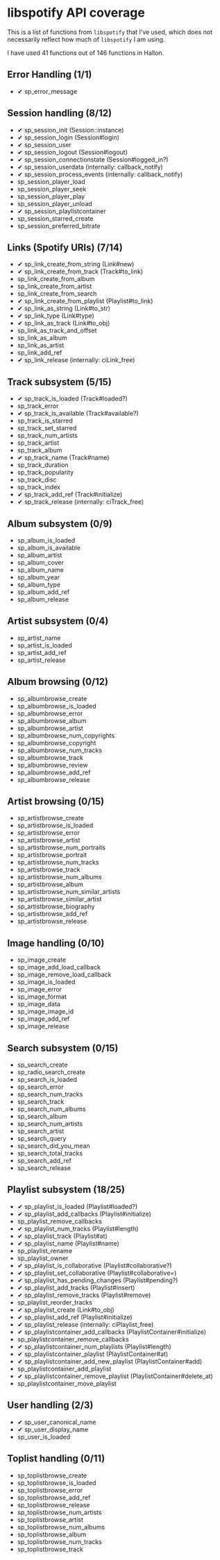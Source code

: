 # libspotify API coverage
This is a list of functions from `libspotify` that I’ve used, which does not necessarily reflect how much of `libspotify` I am using.

I have used 41 functions out of 146 functions in Hallon.

## Error Handling (1/1)
* ✔ sp\_error\_message

## Session handling (8/12)
* ✔ sp\_session\_init (Session::instance)
* ✔ sp\_session\_login (Session#login)
* ✔ sp\_session\_user
* ✔ sp\_session\_logout (Session#logout)
* ✔ sp\_session\_connectionstate (Session#logged\_in?)
* ✔ sp\_session\_userdata (internally: callback\_notify)
* ✔ sp\_session\_process\_events (internally: callback\_notify)
* sp\_session\_player\_load
* sp\_session\_player\_seek
* sp\_session\_player\_play
* sp\_session\_player\_unload
* ✔ sp\_session\_playlistcontainer
* sp\_session\_starred\_create
* sp\_session\_preferred\_bitrate

## Links (Spotify URIs) (7/14)
* ✔ sp\_link\_create\_from\_string (Link#new)
* ✔ sp\_link\_create\_from\_track (Track#to\_link)
* sp\_link\_create\_from\_album
* sp\_link\_create\_from\_artist
* sp\_link\_create\_from\_search
* ✔ sp\_link\_create\_from\_playlist (Playlist#to\_link)
* ✔ sp\_link\_as\_string (Link#to\_str)
* ✔ sp\_link\_type (Link#type)
* ✔ sp\_link\_as\_track (Link#to\_obj)
* sp\_link\_as\_track\_and\_offset
* sp\_link\_as\_album
* sp\_link\_as\_artist
* sp\_link\_add\_ref 
* ✔ sp\_link\_release (internally: ciLink\_free)

## Track subsystem (5/15)
* ✔ sp\_track\_is\_loaded (Track#loaded?)
* sp\_track\_error
* ✔ sp\_track\_is\_available (Track#available?)
* sp\_track\_is\_starred
* sp\_track\_set\_starred
* sp\_track\_num\_artists
* sp\_track\_artist
* sp\_track\_album
* ✔ sp\_track\_name (Track#name)
* sp\_track\_duration
* sp\_track\_popularity
* sp\_track\_disc
* sp\_track\_index
* ✔ sp\_track\_add\_ref (Track#initialize)
* ✔ sp\_track\_release (internally: ciTrack\_free)

## Album subsystem (0/9)
* sp\_album\_is\_loaded
* sp\_album\_is\_available
* sp\_album\_artist
* sp\_album\_cover
* sp\_album\_name
* sp\_album\_year
* sp\_album\_type
* sp\_album\_add\_ref
* sp\_album\_release

## Artist subsystem (0/4)
* sp\_artist\_name
* sp\_artist\_is\_loaded
* sp\_artist\_add\_ref
* sp\_artist\_release

## Album browsing (0/12)
* sp\_albumbrowse\_create
* sp\_albumbrowse\_is\_loaded
* sp\_albumbrowse\_error
* sp\_albumbrowse\_album
* sp\_albumbrowse\_artist
* sp\_albumbrowse\_num\_copyrights
* sp\_albumbrowse\_copyright
* sp\_albumbrowse\_num\_tracks
* sp\_albumbrowse\_track
* sp\_albumbrowse\_review
* sp\_albumbrowse\_add\_ref
* sp\_albumbrowse\_release

## Artist browsing (0/15)
* sp\_artistbrowse\_create
* sp\_artistbrowse\_is\_loaded
* sp\_artistbrowse\_error
* sp\_artistbrowse\_artist
* sp\_artistbrowse\_num\_portraits
* sp\_artistbrowse\_portrait
* sp\_artistbrowse\_num\_tracks
* sp\_artistbrowse\_track
* sp\_artistbrowse\_num\_albums
* sp\_artistbrowse\_album
* sp\_artistbrowse\_num\_similar\_artists
* sp\_artistbrowse\_similar\_artist
* sp\_artistbrowse\_biography
* sp\_artistbrowse\_add\_ref
* sp\_artistbrowse\_release

## Image handling (0/10)
* sp\_image\_create
* sp\_image\_add\_load\_callback
* sp\_image\_remove\_load\_callback
* sp\_image\_is\_loaded
* sp\_image\_error
* sp\_image\_format
* sp\_image\_data
* sp\_image\_image\_id
* sp\_image\_add\_ref
* sp\_image\_release

## Search subsystem (0/15)
* sp\_search\_create
* sp\_radio\_search\_create
* sp\_search\_is\_loaded
* sp\_search\_error
* sp\_search\_num\_tracks
* sp\_search\_track
* sp\_search\_num\_albums
* sp\_search\_album
* sp\_search\_num\_artists
* sp\_search\_artist
* sp\_search\_query
* sp\_search\_did\_you\_mean
* sp\_search\_total\_tracks
* sp\_search\_add\_ref
* sp\_search\_release

## Playlist subsystem (18/25)
* ✔ sp\_playlist\_is\_loaded (Playlist#loaded?)
* ✔ sp\_playlist\_add\_callbacks (Playlist#initialize)
* sp\_playlist\_remove\_callbacks
* ✔ sp\_playlist\_num\_tracks (Playlist#length)
* ✔ sp\_playlist\_track (Playlist#at)
* ✔ sp\_playlist\_name (Playlist#name)
* sp\_playlist\_rename
* sp\_playlist\_owner
* ✔ sp\_playlist\_is\_collaborative (Playlist#collaborative?)
* ✔ sp\_playlist\_set\_collaborative (Playlist#collaborative=)
* ✔ sp\_playlist\_has\_pending\_changes (Playlist#pending?)
* ✔ sp\_playlist\_add\_tracks (Playlist#insert)
* ✔ sp\_playlist\_remove\_tracks (Playlist#remove)
* sp\_playlist\_reorder\_tracks
* ✔ sp\_playlist\_create (Link#to\_obj)
* ✔ sp\_playlist\_add\_ref (Playlist#initialize)
* ✔ sp\_playlist\_release (internally: ciPlaylist\_free)
* ✔ sp\_playlistcontainer\_add\_callbacks (PlaylistContainer#initialize)
* sp\_playlistcontainer\_remove\_callbacks
* ✔ sp\_playlistcontainer\_num\_playlists (Playlist#length)
* ✔ sp\_playlistcontainer\_playlist (PlaylistContainer#at)
* ✔ sp\_playlistcontainer\_add\_new\_playlist (PlaylistContainer#add)
* sp\_playlistcontainer\_add\_playlist
* ✔ sp\_playlistcontainer\_remove\_playlist (PlaylistContainer#delete_at)
* sp\_playlistcontainer\_move\_playlist

## User handling (2/3)
* ✔ sp\_user\_canonical\_name
* ✔ sp\_user\_display\_name
* sp\_user\_is\_loaded

## Toplist handling (0/11)
* sp\_toplistbrowse\_create
* sp\_toplistbrowse\_is\_loaded
* sp\_toplistbrowse\_error
* sp\_toplistbrowse\_add\_ref
* sp\_toplistbrowse\_release
* sp\_toplistbrowse\_num\_artists
* sp\_toplistbrowse\_artist
* sp\_toplistbrowse\_num\_albums
* sp\_toplistbrowse\_album
* sp\_toplistbrowse\_num\_tracks
* sp\_toplistbrowse\_track